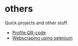 # others

Quick projects and other stuff.

- [Profile QR-code](https://github.com/camm93/others/tree/main/QRcode)
- [Webscraping using selenium](https://github.com/camm93/others/tree/main/webscraping)
